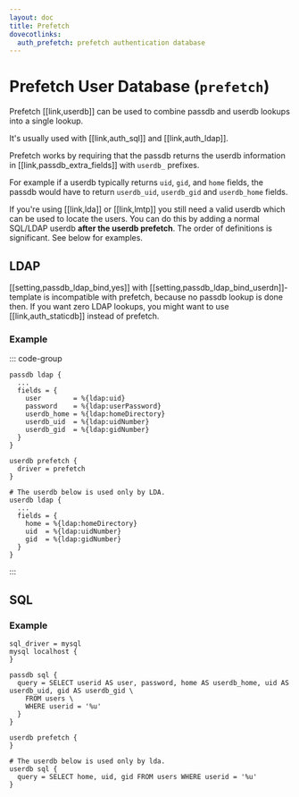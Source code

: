 ```yaml
---
layout: doc
title: Prefetch
dovecotlinks:
  auth_prefetch: prefetch authentication database
---
```


# Prefetch User Database (`prefetch`)

Prefetch [[link,userdb]] can be used to combine passdb and userdb lookups
into a single lookup.

It's usually used with [[link,auth_sql]] and [[link,auth_ldap]].

Prefetch works by requiring that the passdb returns the userdb information
in [[link,passdb_extra_fields]] with `userdb_` prefixes.

For example if a userdb typically returns `uid`, `gid`, and `home`
fields, the passdb would have to return `userdb_uid`, `userdb_gid` and
`userdb_home` fields.

If you're using [[link,lda]] or [[link,lmtp]] you still need a valid userdb
which can be used to locate the users. You can do this by adding a normal
SQL/LDAP userdb **after the userdb prefetch**. The order of definitions is
significant. See below for examples.

## LDAP

[[setting,passdb_ldap_bind,yes]] with [[setting,passdb_ldap_bind_userdn]]-template is incompatible with
prefetch, because no passdb lookup is done then. If you want zero LDAP lookups,
you might want to use [[link,auth_staticdb]] instead of prefetch.

### Example

::: code-group
```[dovecot.conf]
passdb ldap {
  ...
  fields = {
    user        = %{ldap:uid}
    password    = %{ldap:userPassword}
    userdb_home = %{ldap:homeDirectory}
    userdb_uid  = %{ldap:uidNumber}
    userdb_gid  = %{ldap:gidNumber}
  }
}

userdb prefetch {
  driver = prefetch
}

# The userdb below is used only by LDA.
userdb ldap {
  ...
  fields = {
    home = %{ldap:homeDirectory}
    uid  = %{ldap:uidNumber}
    gid  = %{ldap:gidNumber}
  }
}
```
:::

## SQL

### Example

```[dovecot.conf]
sql_driver = mysql
mysql localhost {
}

passdb sql {
  query = SELECT userid AS user, password, home AS userdb_home, uid AS userdb_uid, gid AS userdb_gid \
    FROM users \
    WHERE userid = '%u'
  }
}

userdb prefetch {
}

# The userdb below is used only by lda.
userdb sql {
  query = SELECT home, uid, gid FROM users WHERE userid = '%u'
}
```
